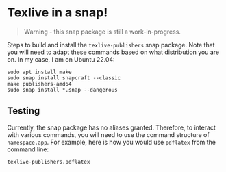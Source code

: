 # Texlive in a snap!

> Warning - this snap package is still a work-in-progress.

Steps to build and install the `texlive-publishers` snap package. Note that you will need to adapt these commands based on what distribution you are on. In my case, I am on Ubuntu 22.04:

```
sudo apt install make
sudo snap install snapcraft --classic
make publishers-amd64
sudo snap install *.snap --dangerous
```

## Testing

Currently, the snap package has no aliases granted. Therefore, to interact with various commands, you will need to use the command structure of `namespace.app`. For example, here is how you would use `pdflatex` from the command line:

```
texlive-publishers.pdflatex
```
